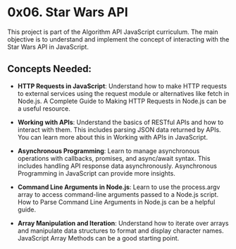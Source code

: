 # 0x06. Star Wars API

This project is part of the Algorithm API JavaScript curriculum. The main objective is to understand and implement the concept of interacting with the Star Wars API in JavaScript.

## Concepts Needed:

- **HTTP Requests in JavaScript**: Understand how to make HTTP requests to external services using the request module or alternatives like fetch in Node.js. A Complete Guide to Making HTTP Requests in Node.js can be a useful resource.

- **Working with APIs**: Understand the basics of RESTful APIs and how to interact with them. This includes parsing JSON data returned by APIs. You can learn more about this in Working with APIs in JavaScript.

- **Asynchronous Programming**: Learn to manage asynchronous operations with callbacks, promises, and async/await syntax. This includes handling API response data asynchronously. Asynchronous Programming in JavaScript can provide more insights.

- **Command Line Arguments in Node.js**: Learn to use the process.argv array to access command-line arguments passed to a Node.js script. How to Parse Command Line Arguments in Node.js can be a helpful guide.

- **Array Manipulation and Iteration**: Understand how to iterate over arrays and manipulate data structures to format and display character names. JavaScript Array Methods can be a good starting point.
